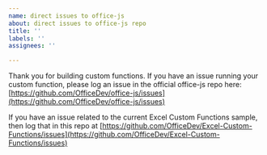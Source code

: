 ```yaml
---
name: direct issues to office-js
about: direct issues to office-js repo
title: ''
labels: ''
assignees: ''

---
```


Thank you for building custom functions. If you have an issue running your custom function, please log an issue in the official office-js repo here: [https://github.com/OfficeDev/office-js/issues](https://github.com/OfficeDev/office-js/issues)

If you have an issue related to the current Excel Custom Functions sample, then log that in this repo at [https://github.com/OfficeDev/Excel-Custom-Functions/issues](https://github.com/OfficeDev/Excel-Custom-Functions/issues)
